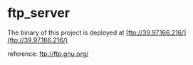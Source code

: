 # ftp_server

The binary of this project is deployed at [ftp://39.97.166.216/](ftp://39.97.166.216/)

reference: ftp://ftp.gnu.org/
